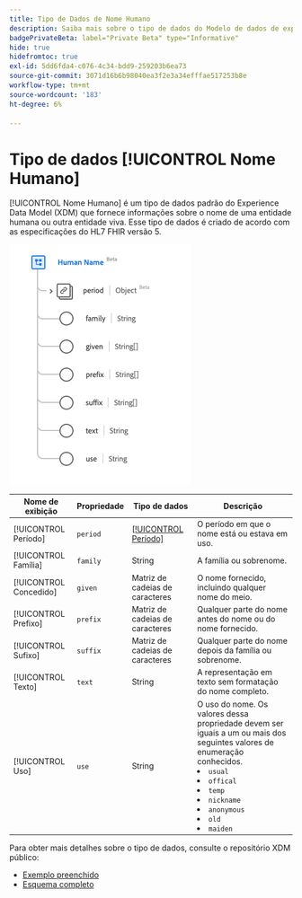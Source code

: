 ```yaml
---
title: Tipo de Dados de Nome Humano
description: Saiba mais sobre o tipo de dados do Modelo de dados de experiência (XDM) de nome humano.
badgePrivateBeta: label="Private Beta" type="Informative"
hide: true
hidefromtoc: true
exl-id: 5dd6fda4-c076-4c34-bdd9-259203b6ea73
source-git-commit: 3071d16b6b98040ea3f2e3a34efffae517253b8e
workflow-type: tm+mt
source-wordcount: '183'
ht-degree: 6%

---
```


# Tipo de dados [!UICONTROL Nome Humano]

[!UICONTROL Nome Humano] é um tipo de dados padrão do Experience Data Model (XDM) que fornece informações sobre o nome de uma entidade humana ou outra entidade viva. Esse tipo de dados é criado de acordo com as especificações do HL7 FHIR versão 5.

![Estrutura de tipo de dados de Nome Humano](../../../images/healthcare/data-types/human-name.png)

| Nome de exibição | Propriedade | Tipo de dados | Descrição |
| --- | --- | --- | --- |
| [!UICONTROL Período] | `period` | [[!UICONTROL Período]](../data-types/period.md) | O período em que o nome está ou estava em uso. |
| [!UICONTROL Família] | `family` | String | A família ou sobrenome. |
| [!UICONTROL Concedido] | `given` | Matriz de cadeias de caracteres | O nome fornecido, incluindo qualquer nome do meio. |
| [!UICONTROL Prefixo] | `prefix` | Matriz de cadeias de caracteres | Qualquer parte do nome antes do nome ou do nome fornecido. |
| [!UICONTROL Sufixo] | `suffix` | Matriz de cadeias de caracteres | Qualquer parte do nome depois da família ou sobrenome. |
| [!UICONTROL Texto] | `text` | String | A representação em texto sem formatação do nome completo. |
| [!UICONTROL Uso] | `use` | String | O uso do nome. Os valores dessa propriedade devem ser iguais a um ou mais dos seguintes valores de enumeração conhecidos. <li> `usual` </li> <li> `offical` </li> <li> `temp` </li> <li> `nickname` </li> <li> `anonymous` </li> <li> `old` </li> <li> `maiden` </li> |

Para obter mais detalhes sobre o tipo de dados, consulte o repositório XDM público:

* [Exemplo preenchido](https://github.com/adobe/xdm/blob/master/extensions/industry/healthcare/fhir/datatypes/humanname.example.1.json)
* [Esquema completo](https://github.com/adobe/xdm/blob/master/extensions/industry/healthcare/fhir/datatypes/humanname.schema.json)
